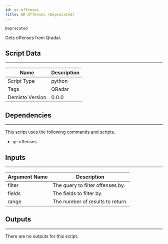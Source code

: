 ```yaml
---
id: qr-offenses
title: QR Offenses (Deprecated)
---
```


`Deprecated`

Gets offenses from Qradar.

## Script Data
---

| **Name** | **Description** |
| --- | --- |
| Script Type | python |
| Tags | QRadar |
| Demisto Version | 0.0.0 |

## Dependencies
---
This script uses the following commands and scripts.
* qr-offenses

## Inputs
---

| **Argument Name** | **Description** |
| --- | --- |
| filter | The query to filter offenses by. |
| fields | The fields to filter by.  |
| range | The number of results to return. |

## Outputs
---
There are no outputs for this script.
